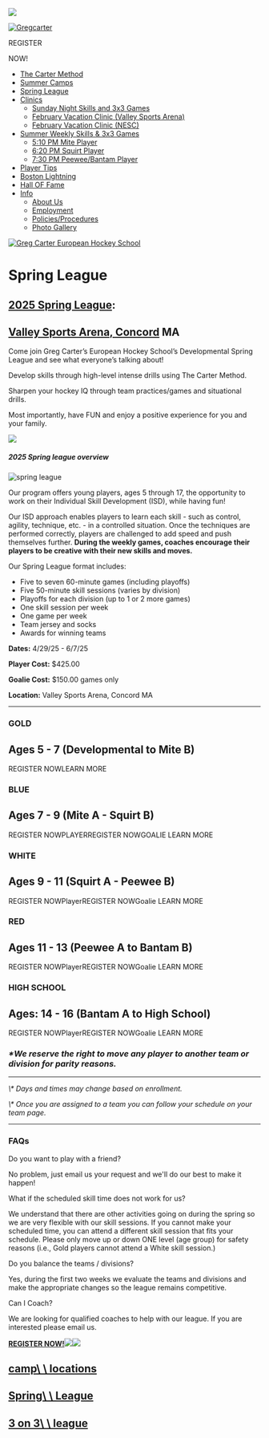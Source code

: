 ![](https://gchockey.com/application/files/7717/3101/7638/Group_photo_at_camp_1_1.jpg)

[![Gregcarter](https://gchockey.com/application/files/9714/5508/6464/mobile_logo.png)](https://mail.gchockey.com/)

REGISTER

NOW!

- [The Carter Method](https://gchockey.com/carter-method "The Carter Method")
- [Summer Camps](https://gchockey.com/camps "Summer Camps")
- [Spring League](https://gchockey.com/spring-league "Spring League")
- [Clinics](https://gchockey.com/clinics "Clinics")
  - [Sunday Night Skills and 3x3 Games](https://gchockey.com/clinics/sunday-night-skills-and-3x3-games "Sunday Night Skills and 3x3 Games")
  - [February Vacation Clinic (Valley Sports Arena)](https://gchockey.com/clinics/february-vacation-clinic-valley-sports-arena "February Vacation Clinic (Valley Sports Arena)")
  - [February Vacation Clinic (NESC)](https://gchockey.com/clinics/february-vacation-clinic-nesc "February Vacation Clinic (NESC)")
- [Summer Weekly Skills & 3x3 Games](https://gchockey.com/3-3-league "Summer Weekly Skills & 3x3 Games")
  - [5:10 PM Mite Player](https://gchockey.com/3-3-league/510-pm-mite-player "5:10 PM  Mite Player")
  - [6:20 PM Squirt Player](https://gchockey.com/3-3-league/620-pm-squirt-player "6:20 PM Squirt Player")
  - [7:30 PM Peewee/Bantam Player](https://gchockey.com/3-3-league/730-pm-peeweebantam-player "7:30 PM  Peewee/Bantam Player")
- [Player Tips](https://www.gchockey.com/blog/ "Player Tips")
- [Boston Lightning](https://gchockey.com/boston-lightning "Boston Lightning")
- [Hall OF Fame](https://gchockey.com/gc-hall-fame "Hall OF Fame")
- [Info](https://gchockey.com/additional-info "Info")
  - [About Us](https://gchockey.com/additional-info/about-us "About Us")
  - [Employment](https://gchockey.com/additional-info/employment "Employment")
  - [Policies/Procedures](https://gchockey.com/additional-info/policiesprocedures "Policies/Procedures")
  - [Photo Gallery](https://gchockey.com/additional-info/photo-gallery "Photo Gallery")

[![Greg Carter European Hockey School](https://gchockey.com/application/files/7114/5508/6462/logo.png)](https://gchockey.com/)

# Spring League

## [2025 Spring League](https://mail.gchockey.com.app.crossbar.org/):

## [Valley Sports Arena, Concord](https://mail.gchockey.com.app.crossbar.org/leagues/spring-league-valley-sports/2139) MA

Come join Greg Carter’s European Hockey School’s Developmental Spring League and see what everyone’s talking about!

Develop skills through high-level intense drills using The Carter
Method.


Sharpen your hockey IQ through team practices/games and situational
drills.


Most importantly, have FUN and enjoy a positive experience for you and
your family.


![](https://gchockey.com/application/files/9315/7532/1147/new-breeaker-01.png)

##### 2025 Spring league overview

![spring league](http://gchockey.com/application/files/5315/7669/2722/Untitled-1.png)

Our program offers young players, ages 5 through 17, the opportunity to work on their Individual Skill Development (ISD), while having fun!

Our ISD approach enables players to learn each skill - such as control, agility, technique, etc. - in a controlled situation. Once the techniques are performed correctly, players are challenged to add speed and push themselves further. **During the weekly games, coaches encourage their players to be creative with their new skills and moves.**

Our Spring League format includes:

- Five to seven 60-minute games (including playoffs)
- Five 50-minute skill sessions (varies by division)
- Playoffs for each division (up to 1 or 2 more games)
- One skill session per week
- One game per week
- Team jersey and socks
- Awards for winning teams

**Dates:** 4/29/25 - 6/7/25

**Player Cost:** $425.00

**Goalie Cost:** $150.00 games only

**Location:** Valley Sports Arena, Concord MA



* * *

### GOLD

## Ages 5 - 7 (Developmental to Mite B)

REGISTER
NOWLEARN MORE

### BLUE

## Ages 7 - 9 (Mite A - Squirt B)

REGISTER
NOWPLAYERREGISTER
NOWGOALIE
LEARN MORE

### WHITE

## Ages 9 - 11 (Squirt A - Peewee B)

REGISTER
NOWPlayerREGISTER
NOWGoalie
LEARN MORE

### RED

## Ages 11 - 13 (Peewee A to Bantam B)

REGISTER
NOWPlayerREGISTER
NOWGoalie
LEARN MORE

### HIGH SCHOOL

## Ages: 14 - 16 (Bantam A to High School)

REGISTER
NOWPlayerREGISTER
NOWGoalie
LEARN MORE

### _\*We reserve the right to move any player to another team or division for parity reasons._

* * *

_\\* Days and times may change based on enrollment._

_\\* Once you are assigned to a team you can follow your schedule on your team page._

* * *

### FAQs

Do you want to play with a friend?

No problem, just email us your request and we'll do our best to make it
happen!


What if the scheduled skill time does not work for us?

We understand that there are other activities going on during the spring
so we are very flexible with our skill sessions. If you cannot make your
scheduled time, you can attend a different skill session that fits your
schedule. Please only move up or down ONE level (age group) for safety
reasons (i.e., Gold players cannot attend a White skill session.)


Do you balance the teams / divisions?

Yes, during the first two weeks we evaluate the teams and divisions and
make the appropriate changes so the league remains competitive.


Can I Coach?

We are looking for qualified coaches to help with our league. If you are
interested please email us.


[**REGISTER NOW!**![](https://gchockey.com/application/files/8515/7359/2072/left-guy-01.png)![](https://gchockey.com/application/files/4815/7359/2072/right-guy-01.png)](https://campscui.active.com/orgs/GregCartersEuropeanHockeyCamp)

## [camp\ \ locations](https://www.gchockey.com/camps "camp locations")

## [Spring\ \ League](https://www.gchockey.com/spring-league)

## [3 on 3\ \ league](https://www.gchockey.com/3-3-league "3 on 3league")